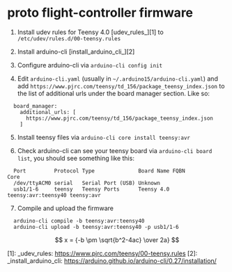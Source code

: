 # proto flight-controller firmware

1. Install udev rules for Teensy 4.0 [udev_rules_][1] to
   `/etc/udev/rules.d/00-teensy.rules`

2. Install arduino-cli [install_arduino_cli_][2]

3. Configure arduino-cli via `arduino-cli config init`

4. Edit `arduino-cli.yaml` (usually in
   `~/.arduino15/arduino-cli.yaml`) and add
   `https://www.pjrc.com/teensy/td_156/package_teensy_index.json` to the
   list of additional urls under the board manager section. Like so:

```
  board_manager:
    additional_urls: [
      https://www.pjrc.com/teensy/td_156/package_teensy_index.json
    ]
```

5. Install teensy files via `arduino-cli core install teensy:avr`

6. Check arduino-cli can see your teensy board via `arduino-cli board
   list`, you should see something like this:

```
  Port         Protocol Type              Board Name FQBN                Core
  /dev/ttyACM0 serial   Serial Port (USB) Unknown
  usb1/1-6     teensy   Teensy Ports      Teensy 4.0 teensy:avr:teensy40 teensy:avr
```

7. Compile and upload the firmware

```
  arduino-cli compile -b teensy:avr:teensy40
  arduino-cli upload -b teensy:avr:teensy40 -p usb1/1-6
```

$$ x = {-b \pm \sqrt{b^2-4ac} \over 2a} $$

[1]: _udev_rules: https://www.pjrc.com/teensy/00-teensy.rules
[2]: _install_arduino_cli: https://arduino.github.io/arduino-cli/0.27/installation/
